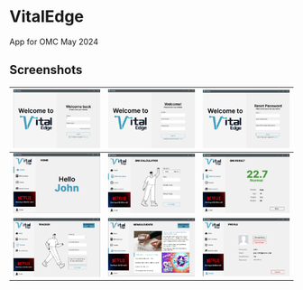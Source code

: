# VitalEdge

App for OMC May 2024

## Screenshots

| ![1](./Resources/Images/Screenshots/1.jpg) | ![2](./Resources/Images/Screenshots/2.jpg) | ![3](./Resources/Images/Screenshots/3.jpg) |
|--------------------------------------------|--------------------------------------------|--------------------------------------------|
| ![4](./Resources/Images/Screenshots/4.jpg) | ![5](./Resources/Images/Screenshots/5.jpg) | ![6](./Resources/Images/Screenshots/6.jpg) |
| ![7](./Resources/Images/Screenshots/7.jpg) | ![8](./Resources/Images/Screenshots/8.jpg) | ![9](./Resources/Images/Screenshots/9.jpg) |

